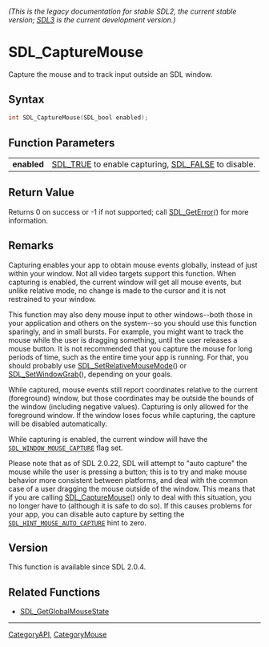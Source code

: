 ###### (This is the legacy documentation for stable SDL2, the current stable version; [SDL3](https://wiki.libsdl.org/SDL3/) is the current development version.)
# SDL_CaptureMouse

Capture the mouse and to track input outside an SDL window.

## Syntax

```c
int SDL_CaptureMouse(SDL_bool enabled);

```

## Function Parameters

|                 |                                                                              |
| --------------- | ---------------------------------------------------------------------------- |
| **enabled**     | [SDL_TRUE](SDL_TRUE) to enable capturing, [SDL_FALSE](SDL_FALSE) to disable. |

## Return Value

Returns 0 on success or -1 if not supported; call
[SDL_GetError](SDL_GetError)() for more information.

## Remarks

Capturing enables your app to obtain mouse events globally, instead of just
within your window. Not all video targets support this function. When
capturing is enabled, the current window will get all mouse events, but
unlike relative mode, no change is made to the cursor and it is not
restrained to your window.

This function may also deny mouse input to other windows--both those in
your application and others on the system--so you should use this function
sparingly, and in small bursts. For example, you might want to track the
mouse while the user is dragging something, until the user releases a mouse
button. It is not recommended that you capture the mouse for long periods
of time, such as the entire time your app is running. For that, you should
probably use [SDL_SetRelativeMouseMode](SDL_SetRelativeMouseMode)() or
[SDL_SetWindowGrab](SDL_SetWindowGrab)(), depending on your goals.

While captured, mouse events still report coordinates relative to the
current (foreground) window, but those coordinates may be outside the
bounds of the window (including negative values). Capturing is only allowed
for the foreground window. If the window loses focus while capturing, the
capture will be disabled automatically.

While capturing is enabled, the current window will have the
[`SDL_WINDOW_MOUSE_CAPTURE`](SDL_WINDOW_MOUSE_CAPTURE) flag set.

Please note that as of SDL 2.0.22, SDL will attempt to "auto capture" the
mouse while the user is pressing a button; this is to try and make mouse
behavior more consistent between platforms, and deal with the common case
of a user dragging the mouse outside of the window. This means that if you
are calling [SDL_CaptureMouse](SDL_CaptureMouse)() only to deal with this
situation, you no longer have to (although it is safe to do so). If this
causes problems for your app, you can disable auto capture by setting the
[`SDL_HINT_MOUSE_AUTO_CAPTURE`](SDL_HINT_MOUSE_AUTO_CAPTURE) hint to zero.

## Version

This function is available since SDL 2.0.4.

## Related Functions

* [SDL_GetGlobalMouseState](SDL_GetGlobalMouseState)

----
[CategoryAPI](CategoryAPI), [CategoryMouse](CategoryMouse)


